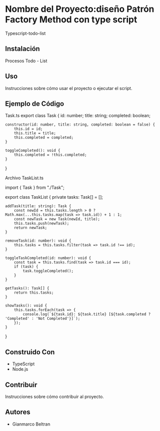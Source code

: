 # Nombre del Proyecto:diseño Patrón Factory Method con type script 
Typescript-todo-list
## Instalación
Procesos Todo - List
## Uso
Instrucciones sobre cómo usar el proyecto o ejecutar el script.
## Ejemplo de Código
Task.ts
export class Task {
    id: number;
    title: string;
    completed: boolean;

    constructor(id: number, title: string, completed: boolean = false) {
        this.id = id;
        this.title = title;
        this.completed = completed;
    }

    toggleCompleted(): void {
        this.completed = !this.completed;
    }
}

Archivo TaskList.ts


import { Task } from "./Task";

export class TaskList {
    private tasks: Task[] = [];

    addTask(title: string): Task {
        const newId = this.tasks.length > 0 ? Math.max(...this.tasks.map(task => task.id)) + 1 : 1;
        const newTask = new Task(newId, title);
        this.tasks.push(newTask);
        return newTask;
    }

    removeTask(id: number): void {
        this.tasks = this.tasks.filter(task => task.id !== id);
    }

    toggleTaskCompleted(id: number): void {
        const task = this.tasks.find(task => task.id === id);
        if (task) {
            task.toggleCompleted();
        }
    }

    getTasks(): Task[] {
        return this.tasks;
    }

    showTasks(): void {
        this.tasks.forEach(task => {
            console.log(`${task.id}: ${task.title} [${task.completed ? 'Completed' : 'Not Completed'}]`);
        });
    }
}


## Construido Con
- TypeScript
- Node.js
## Contribuir
Instrucciones sobre cómo contribuir al proyecto.
## Autores
- Gianmarco Beltran